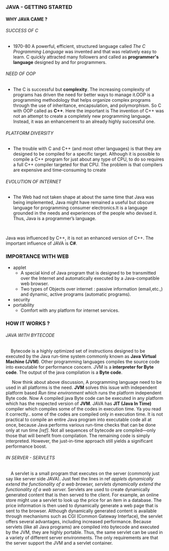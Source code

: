 ### JAVA - GETTING STARTED

#### WHY JAVA CAME ?

###### SUCCESS OF C

- 1970-80 A powerful, efficient, structured language called *The C Programming Language* was invented and that was 
  relatively easy to learn. C quickly attracted many followers and called as **programmer's language** designed by and 
  for programmers.
  
###### NEED OF OOP

- The C is successful but **complexity**. The increasing complexity of programs has driven the need for better ways to 
  manage it.OOP is a programming methodology that helps organize complex programs through the use of inheritance, 
  encapsulation, and polymorphism. So C with OOP called as **C++**. Here the important is The invention of C++ was not 
  an attempt to create a completely new programming language. Instead, it was an enhancement to an already highly 
  successful one.
  
###### PLATFORM DIVERSITY

- The trouble with C and C++ (and most other languages) is that they are designed to be compiled for a specific target. 
  Although it is possible to compile a C++ program for just about any type of CPU, to do so requires a full C++ compiler
  targeted for that CPU. The problem is that compilers are expensive and time-consuming to create

###### EVOLUTION OF INTERNET

- The Web had not taken shape at about the same time that Java was being implemented, Java might have remained a useful 
  but obscure language for programming consumer electronics.It is a language grounded in the needs and experiences of 
  the people who devised it. Thus, Java is a programmer’s language.
 <br> 

Java was influenced by C++, it is not an enhanced version of C++. The important influence of JAVA is **C#**.

### IMPORTANCE WITH WEB

- applet
    - A special kind of Java program that is designed to be transmitted over the Internet and automatically executed by 
      a Java-compatible web browser.
    - Two types of Objects over internet : passive information (email,etc.,) and dynamic, active programs (automatic programs).
- security
- portability
    - Comfort with any platform for internet services.
    
    
### HOW IT WORKS ?

###### JAVA WITH BYTECODE

&nbsp;&nbsp;&nbsp;&nbsp;Bytecode is a highly optimized set of instructions designed to be executed by the Java run-time system
commonly known as **Java Virtual Machine (JVM)**. Other programming languages compiles the source code into executable for 
performance concern. JVM is a **interpreter for Byte code**. The output of the java compilation is a **Byte code**.

&nbsp;&nbsp;&nbsp;&nbsp; Now think about above discussion, A programming language need to be used in all platforms is the need.
**JVM** solves this issue with independent platform based *Run time environment* which runs the platform independent Byte
code. Now A compiled java Byte code can be executed in any platform which has the respected version of **JVM**. JAVA has
**JIT (Java In Time)** compiler which compiles some of the codes in execution time. Ya you read it correctly.. some of the
codes are compiled only in execution time. It is not practical to compile an entire Java program into executable code all
at once, because Java performs various run-time checks that can be done only at run time *[ref]*. Not all sequences of 
bytecode are compiled—only those that will benefit from compilation. The remaining code is simply interpreted. However, 
the just-in-time approach still yields a significant performance boost.

###### IN SERVER - SERVLETS

&nbsp;&nbsp;&nbsp;&nbsp;A servlet is a small program that executes on the server (commonly just say like server side JAVA).
Just feel the lines in ref *applets dynamically extend the functionality of a web browser, servlets dynamically extend 
the functionality of a web server.* Servlets are used to create dynamically generated content that is then served to the 
client. For example, an online store might use a servlet to look up the price for an item in a database. The price 
information is then used to dynamically generate a web page that is sent to the browser. Although dynamically generated 
content is available through mechanisms such as CGI (Common Gateway Interface), the servlet offers several advantages, 
including increased performance. Because servlets (like all Java programs) are compiled into bytecode and executed by the JVM, 
they are highly portable. Thus, the same servlet can be used in a variety of different server environments. 
The only requirements are that the server support the JVM and a servlet container.